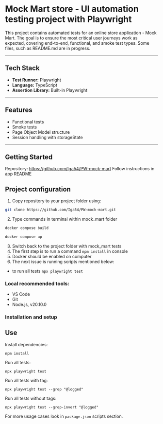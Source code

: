 # Mock Mart store - UI automation testing project with Playwright


This project contains automated tests for an online store application - Mock Mart. The goal is to ensure the most critical user journeys work as expected, covering end-to-end, functional, and smoke test types. Some files, such as README.md are in progress.

---

## Tech Stack

- **Test Runner:** Playwright
- **Language:** TypeScript
- **Assertion Library:** Built-in Playwright

---

## Features

- Functional tests
- Smoke tests
- Page Object Model structure
- Session handling with storageState

---

## Getting Started

Repository: https://github.com/Iga54/PW-mock-mart
Follow instructions in app README

## Project configuration

1. Copy repository to your project folder using:
```bash
git clone https://github.com/Iga54/PW-mock-mart.git
```
2. Type commands in terminal within mock_mart folder
```bash
docker compose build
```
```bash
docker compose up
```
3. Switch back to the project folder with mock_mart tests
4. The first step is to run a command ```npm install``` in console
5. Docker should be enabled on computer
6. The next issue is running scripts mentioned below:
- to run all tests ```npx playwright test```

### Local recommended tools:

- VS Code
- Git
- Node.js, v20.10.0

### Installation and setup

## Use

Install dependencies:

```
npm install
```

Run all tests:

```
npx playwright test
```

Run all tests with tag:

```
npx playwright test --grep "@logged"
```

Run all tests without tags:

```
npx playwright test --grep-invert "@logged"
```

For more usage cases look in `package.json` scripts section.


